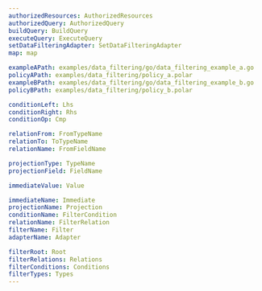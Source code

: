 ```yaml
---
authorizedResources: AuthorizedResources
authorizedQuery: AuthorizedQuery
buildQuery: BuildQuery
executeQuery: ExecuteQuery
setDataFilteringAdapter: SetDataFilteringAdapter
map: map

exampleAPath: examples/data_filtering/go/data_filtering_example_a.go
policyAPath: examples/data_filtering/policy_a.polar
exampleBPath: examples/data_filtering/go/data_filtering_example_b.go
policyBPath: examples/data_filtering/policy_b.polar

conditionLeft: Lhs
conditionRight: Rhs
conditionOp: Cmp

relationFrom: FromTypeName
relationTo: ToTypeName
relationName: FromFieldName

projectionType: TypeName
projectionField: FieldName

immediateValue: Value

immediateName: Immediate
projectionName: Projection
conditionName: FilterCondition
relationName: FilterRelation
filterName: Filter
adapterName: Adapter

filterRoot: Root
filterRelations: Relations
filterConditions: Conditions
filterTypes: Types
---
```

